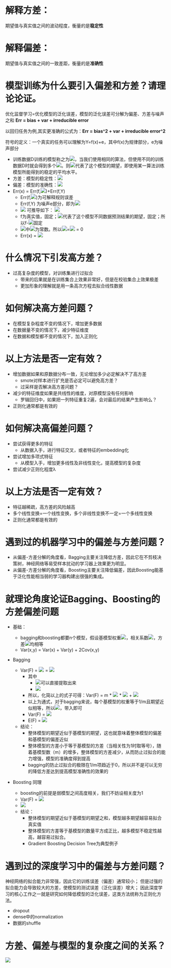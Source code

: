 # 解释方差：
期望值与真实值之间的波动程度，衡量的是**稳定性**

# 解释偏差：
期望值与真实值之间的一致差距，衡量的是**准确性**

# 模型训练为什么要引入偏差和方差？请理论论证。
优化监督学习=优化模型的泛化误差，模型的泛化误差可分解为偏差、方差与噪声之和
**Err = bias + var + irreducible error** 

以回归任务为例,其实更准确的公式为：**Err = bias^2 + var + irreducible error^2** 

符号的定义：一个真实的任务可以理解为Y=f(x)+e，其中f(x)为规律部分，e为噪声部分
- 训练数据D训练的模型称之为![](https://tva1.sinaimg.cn/large/006y8mN6gy1g8lwz21bi9j300y00pdfl.jpg)，当我们使用相同的算法，但使用不同的训练数据D时就会得到多个![](https://tva1.sinaimg.cn/large/006y8mN6gy1g8lwz21bi9j300y00pdfl.jpg)。则![](https://tva1.sinaimg.cn/large/006y8mN6gy1g8lwzqiav7j301q00pq2p.jpg)代表了这个模型的期望，即使用某一算法训练模型所能得到的稳定的平均水平。
- 方差：模型的稳定性：![](https://tva1.sinaimg.cn/large/006y8mN6gy1g8lx3a2qc3j306400ot8j.jpg)
- 偏差：模型的准确性：![](https://tva1.sinaimg.cn/large/006y8mN6gy1g8lx6rqg34j305g00odfn.jpg)
- Err(x) = Err(f,![](https://tva1.sinaimg.cn/large/006y8mN6gy1g8lx8dhkplj300e00m0s6.jpg))+Err(f,Y)
    - Err(f,![](https://tva1.sinaimg.cn/large/006y8mN6gy1g8lx8dhkplj300e00m0s6.jpg))为可解释规则误差
    - Err(f,Y) 为噪声e部分，即为![](https://tva1.sinaimg.cn/large/006y8mN6gy1g8lxc64l5yj300g00b0pn.jpg)
    - ![](https://tva1.sinaimg.cn/large/006y8mN6gy1g8lxyj2g67j301k00mmwx.jpg) 可推导如下：
        ![](https://tva1.sinaimg.cn/large/006y8mN6gy1g8lxkvx39gj30gh01b3yj.jpg)
    - f为真实值，固定；![](https://tva1.sinaimg.cn/large/006y8mN6gy1g8lwzqiav7j301q00pq2p.jpg)代表了这个模型不同数据预测结果的期望，固定；所以f-![](https://tva1.sinaimg.cn/large/006y8mN6gy1g8lwzqiav7j301q00pq2p.jpg)固定
    - ![](https://tva1.sinaimg.cn/large/006y8mN6gy1g8lxlzjp9hj305s00mt8j.jpg)中![](https://tva1.sinaimg.cn/large/006y8mN6gy1g8lxm8gzmrj301z00mq2p.jpg)为常数。所以![](https://tva1.sinaimg.cn/large/006y8mN6gy1g8lxlzjp9hj305s00mt8j.jpg)=![](https://tva1.sinaimg.cn/large/006y8mN6gy1g8lxo2v9ozj30bw00m0sn.jpg) = 0
    - Err(x) = ![](https://tva1.sinaimg.cn/large/006y8mN6gy1g8lxvudtfgj30cm00mjra.jpg)

# 什么情况下引发高方差？
- 过高复杂度的模型，对训练集进行过拟合
    - 带来的后果就是在训练集合上效果非常好，但是在校验集合上效果极差
    - 更加形象的理解就是用一条高次方程去拟合线性数据

# 如何解决高方差问题？
- 在模型复杂程度不变的情况下，增加更多数据
- 在数据量不变的情况下，减少特征维度
- 在数据和模型都不变的情况下，加入正则化

# 以上方法是否一定有效？
- 增加数据如果和原数据分布一致，无论增加多少必定解决不了高方差
    - smote对样本进行扩充是否必定可以避免高方差？
    - 过采样是否解决高方差问题？
- 减少的特征维度如果是共线性的维度，对原模型没有任何影响
    - 罗辑回归中，如果把一列特征重复2遍，会对最后的结果产生影响么？
- 正则化通常都是有效的

# 如何解决高偏差问题？
- 尝试获得更多的特征
    - 从数据入手，进行特征交叉，或者特征的embedding化
- 尝试增加多项式特征
    - 从模型入手，增加更多线性及非线性变化，提高模型的复杂度
- 尝试减少正则化程度λ

# 以上方法是否一定有效？
- 特征越稀疏，高方差的风险越高
- 多个线性变换=一个线性变换，多个非线性变换不一定=一个多线性变换
- 正则化通常都是有效的

# 遇到过的机器学习中的偏差与方差问题？
- 从偏差-方差分解的角度看，Bagging主要关注降低方差，因此它在不剪枝决策树，神经网络等易受样本扰动的学习器上效果更为明显。
- 从偏差-方差分解的角度看，Boosting主要关注降低偏差，因此Boosting能基于泛化性能相当弱的学习器构建出很强的集成。

# 就理论角度论证Bagging、Boosting的方差偏差问题
- 基础：
    - bagging和boosting都要n个模型，假设基模型权重![](https://tva1.sinaimg.cn/large/006y8mN6gy1g8lyh07lb3j300a00c0ok.jpg)，相关系数![](https://tva1.sinaimg.cn/large/006y8mN6gy1g8lyi3r97uj300900c0oe.jpg)，方差![](https://tva1.sinaimg.cn/large/006y8mN6gy1g8lzqhhkfwj300h00g0rq.jpg)均相等
    - Var(x,y) = Var(x) + Var(y) + 2Cov(x,y)
- Bagging
    - Var(F) = ![](https://tva1.sinaimg.cn/large/006y8mN6gy1g8lyk4wjxkj302v00qa9u.jpg)
            = ![](https://tva1.sinaimg.cn/large/006y8mN6gy1g8lyp35ynkj308l00qglh.jpg)
        - 其中
            - ![](https://tva1.sinaimg.cn/large/006y8mN6gy1g8lypqw1tjj300d00c0q9.jpg)可以直接提取出来
            - ![](https://tva1.sinaimg.cn/large/006y8mN6gy1g8lyuaep07j308v00ya9x.jpg)
        - 所以，化简以上的式子可得：Var(F) = m * ![](https://tva1.sinaimg.cn/large/006y8mN6gy1g8lyw59y9oj300h00g0rq.jpg) * ![](https://tva1.sinaimg.cn/large/006y8mN6gy1g8lywg4870j300g00k0r2.jpg) + ![](https://tva1.sinaimg.cn/large/006y8mN6gy1g8lyzygc4lj304300lgle.jpg)
        - 以上为通式，对于bagging来说，每个基模型的权重等于1/m且期望近似相等，所以![](https://tva1.sinaimg.cn/large/006y8mN6gy1g8lz1clt7wj301g011gld.jpg)，带入即可
        - Var(F) = ![](https://tva1.sinaimg.cn/large/006y8mN6gy1g8lz7qrpwsj304f015t8i.jpg)
        - E(F) = ![](https://tva1.sinaimg.cn/large/006y8mN6gy1g8lz97enuuj3059011743.jpg)
    - 结论：
        - 整体模型的期望近似于基模型的期望，这也就意味着整体模型的偏差和基模型的偏差近似
        - 整体模型的方差小于等于基模型的方差（当相关性为1时取等号），随着基模型数（m）的增多，整体模型的方差减少，从而防止过拟合的能力增强，模型的准确度得到提高
        - bagging的防止过拟合的极限在1/m项趋近于0，所以并不是可以无穷的降低方差达到提高模型准确性的效果的

- Boosting 同理
    - boosting的前提是弱模型之间高度相关，我们不妨设相关度为1
    - Var(F) = ![](https://tva1.sinaimg.cn/large/006y8mN6gy1g8lzwvy93dj302k00kmwx.jpg)
    - ![](https://tva1.sinaimg.cn/large/006y8mN6gy1g8lzj06hv1j304300qwea.jpg)
    - 结论：
        - 整体模型的期望近似于基模型的期望之和，模型越多期望越容易拟合真实值
        - 整体模型的方差等于基模型的数量平方成正比，越多模型不稳定性越高，越容易过拟合。
        - Gradient Boosting Decision Tree为典型例子
    
# 遇到过的深度学习中的偏差与方差问题？
神经网络的拟合能力非常强，因此它的训练误差（偏差）通常较小；
但是过强的拟合能力会导致较大的方差，使模型的测试误差（泛化误差）增大；
因此深度学习的核心工作之一就是研究如何降低模型的泛化误差，这类方法统称为正则化方法。
- dropout
- dense中的normalization
- 数据的shuffle

# 方差、偏差与模型的复杂度之间的关系？

![](https://tva1.sinaimg.cn/large/006y8mN6gy1g8ly6pdyouj30dn07eq38.jpg)